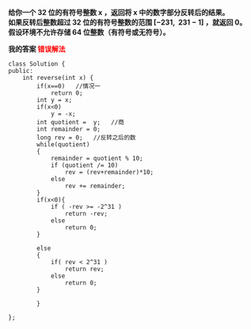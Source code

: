 **给你一个 32 位的有符号整数 x ，返回将 x 中的数字部分反转后的结果。    
如果反转后整数超过 32 位的有符号整数的范围 [−231,  231 − 1] ，就返回 0。    
假设环境不允许存储 64 位整数（有符号或无符号）。**      

**我的答案 <font color = red> 错误解法</font>** 
```
class Solution {
public:
    int reverse(int x) {
        if(x==0)   //情况一
            return 0;
        int y = x;
        if(x<0)   
            y = -x; 
        int quotient =  y;   //商
        int remainder = 0;
        long rev = 0;   //反转之后的数
        while(quotient)
        {
            remainder = quotient % 10;
            if (quotient /= 10)
                rev = (rev+remainder)*10;
            else 
                rev += remainder;
        }
        if(x<0){
            if ( -rev >= -2^31 )
                return -rev;
            else 
                return 0;
        } 
            
        else 
        {
            if( rev < 2^31 )
                return rev;
            else 
                return 0;
        }
            
        }
    
};
```
